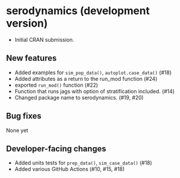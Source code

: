 # serodynamics (development version)

* Initial CRAN submission.

## New features

* Added examples for `sim_pop_data()`, `autoplot.case_data()` (#18)
* Added attributes as a return to the run_mod function (#24)
* exported `run_mod()` function (#22)
* Function that runs jags with option of stratification included. (#14)
* Changed package name to serodynamics. (#19, #20)

## Bug fixes

None yet

## Developer-facing changes

* Added units tests for `prep_data()`, `sim_case_data()` (#18)
* Added various GitHub Actions (#10, #15, #18)

